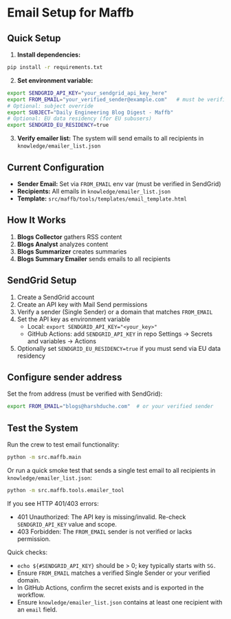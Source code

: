 # Email Setup for Maffb

## Quick Setup

1. **Install dependencies:**
```bash
pip install -r requirements.txt
```

2. **Set environment variable:**
```bash
export SENDGRID_API_KEY="your_sendgrid_api_key_here"
export FROM_EMAIL="your_verified_sender@example.com"   # must be verified in SendGrid
# Optional: subject override
export SUBJECT="Daily Engineering Blog Digest - Maffb"
# Optional: EU data residency (for EU subusers)
export SENDGRID_EU_RESIDENCY=true
```

3. **Verify emailer list:**
The system will send emails to all recipients in `knowledge/emailer_list.json`

## Current Configuration

- **Sender Email:** Set via `FROM_EMAIL` env var (must be verified in SendGrid)
- **Recipients:** All emails in `knowledge/emailer_list.json`
- **Template:** `src/maffb/tools/templates/email_template.html`

## How It Works

1. **Blogs Collector** gathers RSS content
2. **Blogs Analyst** analyzes content  
3. **Blogs Summarizer** creates summaries
4. **Blogs Summary Emailer** sends emails to all recipients

## SendGrid Setup

1. Create a SendGrid account
2. Create an API key with Mail Send permissions
3. Verify a sender (Single Sender) or a domain that matches `FROM_EMAIL`
4. Set the API key as environment variable
   - Local: `export SENDGRID_API_KEY="<your_key>"`
   - GitHub Actions: add `SENDGRID_API_KEY` in repo Settings → Secrets and variables → Actions
5. Optionally set `SENDGRID_EU_RESIDENCY=true` if you must send via EU data residency

## Configure sender address

Set the from address (must be verified with SendGrid):

```bash
export FROM_EMAIL="blogs@harshduche.com"  # or your verified sender
```

## Test the System

Run the crew to test email functionality:
```bash
python -m src.maffb.main
```

Or run a quick smoke test that sends a single test email to all recipients in `knowledge/emailer_list.json`:
```bash
python -m src.maffb.tools.emailer_tool
```

If you see HTTP 401/403 errors:
- 401 Unauthorized: The API key is missing/invalid. Re-check `SENDGRID_API_KEY` value and scope.
- 403 Forbidden: The `FROM_EMAIL` sender is not verified or lacks permission.

Quick checks:
- `echo ${#SENDGRID_API_KEY}` should be > 0; key typically starts with `SG.`
- Ensure `FROM_EMAIL` matches a verified Single Sender or your verified domain.
- In GitHub Actions, confirm the secret exists and is exported in the workflow.
 - Ensure `knowledge/emailer_list.json` contains at least one recipient with an `email` field.
